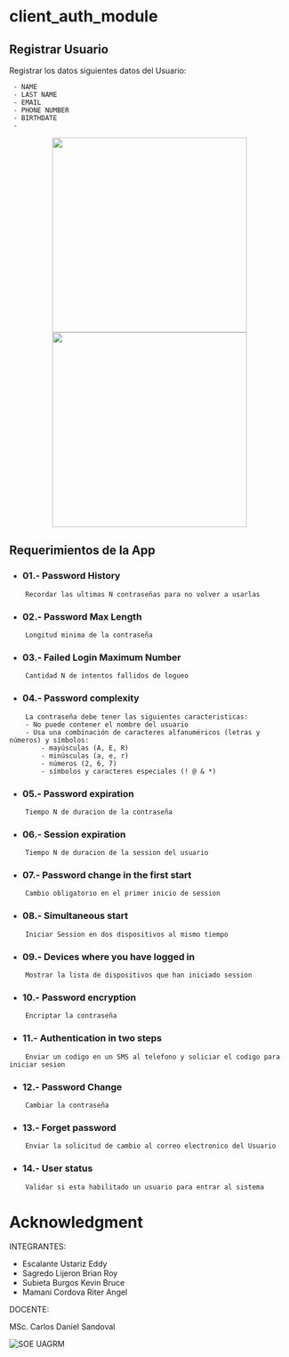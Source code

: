 # client_auth_module

## Registrar Usuario
Registrar los datos siguientes datos del Usuario:
```
 - NAME
 - LAST NAME
 - EMAIL
 - PHONE NUMBER 
 - BIRTHDATE
 - 
```

 <p align="center"> <img src="https://i.kym-cdn.com/entries/icons/facebook/000/021/807/4d7.jpg" width="350"/> <img src="https://i.kym-cdn.com/entries/icons/facebook/000/021/807/4d7.jpg" width="350"/> </p> 

## Requerimientos de la App

* ### 01.- Password History 
```
	Recordar las ultimas N contraseñas para no volver a usarlas
```

* ### 02.- Password Max Length 
```
	Longitud minima de la contraseña
```

* ### 03.- Failed Login Maximum Number
```
	Cantidad N de intentos fallidos de logueo
```

* ### 04.- Password complexity
```
	La contraseña debe tener las siguientes caracteristicas:
	- No puede contener el nombre del usuario
	- Usa una combinación de caracteres alfanuméricos (letras y números) y símbolos:
		- mayúsculas (A, E, R)
		- minúsculas (a, e, r)
		- números (2, 6, 7)
		- símbolos y caracteres especiales (! @ & *)
```

* ### 05.- Password expiration
```
	Tiempo N de duracion de la contraseña
```

* ### 06.- Session expiration
```
	Tiempo N de duracion de la session del usuario
```

* ### 07.- Password change in the first start
```
	Cambio obligatorio en el primer inicio de session 
```

* ### 08.- Simultaneous start
```
	Iniciar Session en dos dispositivos al mismo tiempo
```

* ### 09.- Devices where you have logged in
```
	Mostrar la lista de dispositivos que han iniciado session
```

* ### 10.- Password encryption
```
	Encriptar la contraseña
```

* ### 11.- Authentication in two steps
```
	Enviar un codigo en un SMS al telefono y soliciar el codigo para iniciar sesion
```

* ### 12.- Password Change
```
	Cambiar la contraseña
```

* ### 13.- Forget password
```
	Enviar la solicitud de cambio al correo electronico del Usuario
```

* ### 14.- User status
```
	Validar si esta habilitado un usuario para entrar al sistema
```

# Acknowledgment

INTEGRANTES:

- Escalante Ustariz Eddy
- Sagredo Lijeron Brian Roy
- Subieta Burgos Kevin Bruce
- Mamani Cordova Riter Angel

DOCENTE:

MSc. Carlos Daniel Sandoval

![SOE UAGRM](https://www.soe.uagrm.edu.bo/wp-content/uploads/2016/11/logos.png) 

